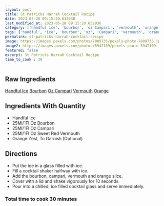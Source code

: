 ```yaml
---
layout: post
title: St Patricks Harrah Cocktail Recipe
date: 2023-05-28 09:15:20.632938
last_modified_at: 2023-05-28 09:15:20.632938
category: ['handful ice', 'bourbon', 'oz Campari', 'vermouth', 'orange']
tags: ['handful', 'ice', 'bourbon', 'oz', 'Campari', 'vermouth', 'orange']
permalink: st-patricks-harrah-cocktail-recipe
image: https://images.pexels.com/photos/7809735/pexels-photo-7809735.jpeg?auto=compress&cs=tinysrgb&h=650&w=940
image2: https://images.pexels.com/photos/5947109/pexels-photo-5947109.jpeg?auto=compress&cs=tinysrgb&h=650&w=940
featured: false
excerpt: St Patricks Harrah Cocktail Recipe
time_to_cook : 30
---
```

<h2>Raw Ingredients</h2>
<a href="#" class="badge badge-light">Handful Ice</a> <a href="#" class="badge badge-light">Bourbon</a> <a href="#" class="badge badge-light">Oz Campari</a> <a href="#" class="badge badge-light">Vermouth</a> <a href="#" class="badge badge-light">Orange</a> 

<h2>Ingredients With Quantity </h2>
<ul><li>Handful Ice</li><li>25Ml/1Fl Oz Bourbon</li><li>25Ml/1Fl Oz Campari</li><li>25Ml/1Fl Oz Sweet Red Vermouth</li><li>Orange Zest, To Garnish (Optional)</li></ul>

<h2>Directions</h2>
<ul><li>Put the ice in a glass filled with ice. </li><li>Fill a cocktail shaker halfway with ice. </li><li>Add the bourbon, campari, vermouth and orange slice. </li><li>Cover with a lid and shake vigorously for 10 seconds. </li><li>Pour into a chilled, ice filled cocktail glass and serve immediately. </li></ul>

<h3>Total time to cook 30 minutes</h3>